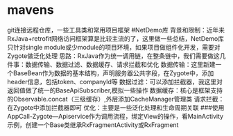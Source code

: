 # mavens
git连接远程仓库，一些工具类和常用项目框架
#NetDemo库
背景和限制：近年来RxJava+retrofit网络访问框架算是比较主流的了，这里做一些总结，NetDemo库只针对single module或少module的项目环境，如果项目做组件化开发，需要对Zygote做泛化处理
思路：RxJava作为统一调用链，在整条链中，我们需要做这几件事：数据传输、数据过滤、数据缓存、请求拦截和优化
数据传输：这里新建一个BaseBean作为数据的基本结构，声明服务器公共字段，在Zygote中，添加header信息，包括token、companyId等
数据过滤：可以添加拦截器，我这里对返回值做了统一的BaseApiSubscriber,模拟一些操作
数据缓存：核心是框架支持的Observable.concat（三级缓存）,外层添加CacheManager管理类
请求拦截：在Zygote中添加拦截器即可
优化：主要是一些泛化处理和生命周期关联
###使用
AppCall-Zygote—Apiservice作为调用流程，绑定View的操作，看MainActivity示例，创建一个Base类继承RxFragmentActivity或RxFragment
